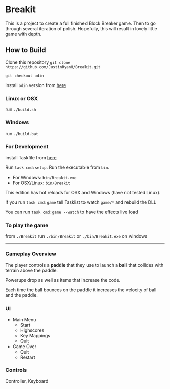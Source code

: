 # Breakit

This is a project to create a full finished Block Breaker game.
Then to go through several iteration of polish. Hopefully,
this will result in lovely little game with depth.

## How to Build

Clone this repository `git clone https://github.com/JustinRyanH/Breakit.git`

`git checkout odin`

install `odin` version from [here](https://odin-lang.org/docs/install/)

### Linux or OSX

run `./build.sh`


### Windows

run `./build.bat`

### For Development

install Taskfile from [here](https://taskfile.dev/installation/)

Run `task cmd:setup`. Run the executable from `bin`.

- For Windows: `bin/Breakit.exe`
- For OSX/Linux: `bin/Breakit`

This edition has hot reloads for OSX and Windows (have not tested Linux).

If you run `task cmd:game` tell Tasklist to watch `game/*` and rebuild the DLL

You can run `task cmd:game --watch` to have the effects live load

### To play the game

from `./Breakit` run `./bin/Breakit` or `./bin/Breakit.exe`  on windows

---
### Gameplay Overview

The player controls a **paddle** that they use to launch a
**ball** that collides with terrain above the paddle.

Powerups drop as well as items that increase the code.

Each time the ball bounces on the paddle it increases
the velocity of ball and the paddle.

### UI

- Main Menu
  - Start
  - Highscores
  - Key Mappings
  - Quit
- Game Over
  - Quit
  - Restart

### Controls

Controller, Keyboard
